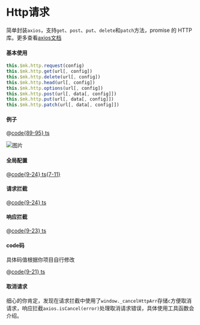# Http请求

简单封装`axios`，支持`get`、`post`、`put`、`delete`和`patch`方法，promise 的 HTTP 库。更多查看[axios文档](https://github.com/axios/axios)

#### 基本使用

```ts
this.$mk.http.request(config)
this.$mk.http.get(url[, config])
this.$mk.http.delete(url[, config])
this.$mk.http.head(url[, config])
this.$mk.http.options(url[, config])
this.$mk.http.post(url[, data[, config]])
this.$mk.http.put(url[, data[, config]])
this.$mk.http.patch(url[, data[, config]])
```

#### 例子

@[code{89-95} ts](@/src/pages/home.vue)


![图片](/api/01.png)

#### 全局配置

@[code{9-24} ts{7-11}](@/src/http/index.ts)

#### 请求拦截

@[code{9-24} ts](@/src/http/requestInterceptors.ts)

#### 响应拦截

@[code{9-23} ts](@/src/http/responseInterceptors.ts)

#### code码

具体码值根据你项目自行修改

@[code{9-21} ts](@/src/http/code.ts)

#### 取消请求

细心的你肯定，发现在请求拦截中使用了`window._cancelHttpArr`存储`c`方便取消请求，响应拦截`axios.isCancel(error)`处理取消请求错误，具体使用工具函数会介绍。
